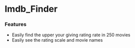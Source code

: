 # Imdb_Finder


### Features

- Easily find the upper your giving rating rate in 250 movies
- Easily see the rating scale and movie names


